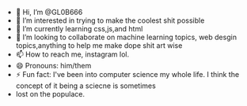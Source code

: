 - 👋 Hi, I’m @GL0B666
- 👀 I’m interested in trying to make the coolest shit possible
- 🌱 I’m currently learning  css,js,and html
- 💞️ I’m looking to collaborate on machine learning topics, web desgin topics,anything to help me make dope shit 
art wise
- 📫 How to reach me, instagram lol.
- 😄 Pronouns: him/them
- ⚡ Fun fact: I've been into computer science my whole life. I think the concept of it being a sciecne is sometimes
- lost on the populace.

<!---
GL0B666/GL0B666 is a ✨ special ✨ repository because its `README.md` (this file) appears on your GitHub profile.
You can click the Preview link to take a look at your changes.
--->
